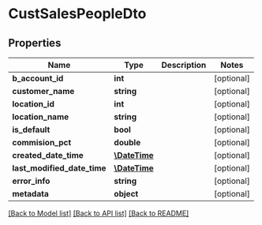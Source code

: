 # CustSalesPeopleDto

## Properties
Name | Type | Description | Notes
------------ | ------------- | ------------- | -------------
**b_account_id** | **int** |  | [optional] 
**customer_name** | **string** |  | [optional] 
**location_id** | **int** |  | [optional] 
**location_name** | **string** |  | [optional] 
**is_default** | **bool** |  | [optional] 
**commision_pct** | **double** |  | [optional] 
**created_date_time** | [**\DateTime**](\DateTime.md) |  | [optional] 
**last_modified_date_time** | [**\DateTime**](\DateTime.md) |  | [optional] 
**error_info** | **string** |  | [optional] 
**metadata** | **object** |  | [optional] 

[[Back to Model list]](../README.md#documentation-for-models) [[Back to API list]](../README.md#documentation-for-api-endpoints) [[Back to README]](../README.md)


